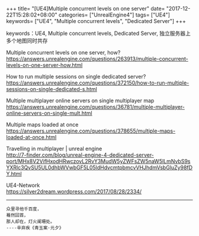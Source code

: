 +++
title= "[UE4]Multiple concurrent levels on one server"
date= "2017-12-22T15:28:02+08:00"
categories= ["UnrealEngine4"]
tags= ["UE4"]
keywords= ["UE4", "Multiple concurrent levels", "Dedicated Server"]
+++

keywords：UE4, Multiple concurrent levels, Dedicated Server, 独立服务器上多个地图同时共存

Multiple concurrent levels on one server, how?  
https://answers.unrealengine.com/questions/263913/multiple-concurrent-levels-on-one-server-how.html

How to run multiple sessions on single dedicated server?  
https://answers.unrealengine.com/questions/372150/how-to-run-multiple-sessions-on-single-dedicated-s.html

Multiple multiplayer online servers on single multiplayer map  
https://answers.unrealengine.com/questions/36781/multiple-multiplayer-online-servers-on-single-mult.html

Multiple maps loaded at once  
https://answers.unrealengine.com/questions/378655/multiple-maps-loaded-at-once.html

Travelling in multiplayer | unreal engine  
http://7-finder.com/blog/unreal-engine-4-dedicated-server-port/MHx8V2VifHxodHRwczovL2RvY3MudW5yZWFsZW5naW5lLmNvbS9sYXRlc3QvSU5UL0dhbWVwbGF5L05ldHdvcmtpbmcvVHJhdmVsbGluZy98fDY.html

UE4-Network  
https://silver2dream.wordpress.com/2017/08/28/2334/

***
`众里寻他千百度，`  
`蓦然回首，`  
`那人却在，灯火阑珊处。`  
`----辛弃疾《青玉案·元夕》`